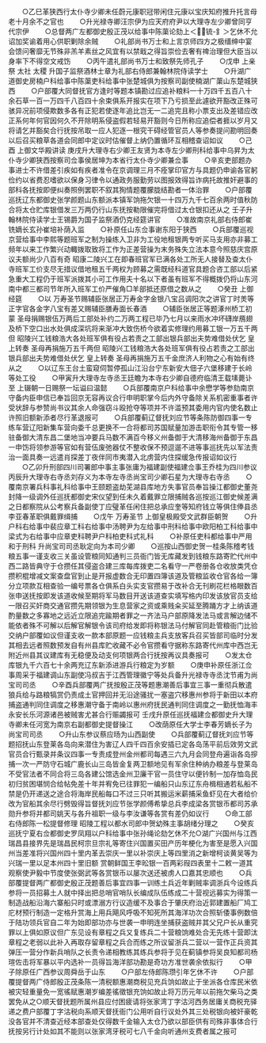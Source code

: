 <!-- { "loadSidebar": true } -->
　　○乙巳革狭西行太仆寺少卿未任蔚元康职冠带闲住元康以宝庆知府推升托言母老十月余不之官也
　　○升光禄寺卿汪宗伊为应天府府尹以大理寺左少卿曾同亨代宗伊
　　○总督两广左都御史殷正茂以给事中陈蕖论劾上＜锍-釒＞乞休不允诏加奖谕着用心供职剿除余贼
　　○礼部尚书万士和上言京师四方之极缙绅中宴会馈问奢靡无节殊非羔羊素丝之风宜有以禁戢之得旨崇俭去奢有禆治理但大臣当以身率下不得空文戒饬
　　○丙午遣礼部尚书万士和致祭先师孔子
　　○戊申  上亲祭  太社  太稷  升国子监祭酒林士章为礼部右侍郎兼翰林院侍读学士
　　○升湖广道御史房楠户科给事中陈蕖吏科给事中张楚城俱为按察司副使楠湖广蕖山东楚城狭西
　　○户部覆大同督抚官方逢时等题本镇勘过应追补粮料一十万四千五百八十余石草一百一万四千八百四十余束俱系开报实在项下乃亏损至此遽欲开豁改正殊可骇异况前项侵欺数多各有正犯若使逐年追比岂无一二追完且称小票支出及差错应改正系何年何官因何久不开除明系侵盗假若轻易开豁则今日所称应追偿者捱以岁月又将请乞并豁矣合行抚按吊取一应人犯逐一根究干碍经管官员人等参奏提问勘明回奏以后召买粮草各道会同郎中定议时估催督上纳仍置循环互相稽查诏如议
　　○己酉  上御文华殿讲读  庚戌升大理寺右少卿王友贤为本寺左少卿刑科给事中乌昇为太仆寺少卿狭西按察司佥事侯居坤为本省行太仆寺少卿兼佥事
　　○辛亥吏部题办事进士不许借差引疾如有疾者准令在京调理三月不痊掌印官方与具题仍申谕各官躬俭约以省费忍嗜欲以保身习律令以通政务服勤劳以图报效得旨诈病托故推奸避事的部科各抚按即便纠奏照例罢职不叙其狥情题覆朦胧结勘者一体治罪
　　○户部覆巡抚辽东都御史张学颜题山东额派本镇军饷拖欠银一十四万九千七百余两时值秋防合将太仓贮库银借发三万两仍行山东抚按勒限催完将借过太仓银扣还从之  壬子升翰林院侍读学士王锡爵为国子监祭酒仍克经筵讲官
　　○准故南京礼部右侍郎崔铣嫡长玄孙崔培补荫入监
　　○补原任山东佥事谢东阳于狭西
　　○兵部覆巡视京营给事中李熙等题班军之制为操练入卫非为工役地租银两专听买马支用亦非募工频年以来工作繁兴动輙拨取致将工作为正差营操为末务殊失立法本意今照慈庆宫原议夫额尚少八百有奇  昭康二陵兴工在即春班官军已满各处工所无人接替及查太仆寺班军工价支尽无措议借地租五千两权为顾募之需既经科道官具题合咨工部以后紧急重大工程仍于班军派拨其小可工作用夫十名以下者虽有班军不得概拨仍将山东河南中都三都司节年所入班军工价严催角□羊部抵还原借之数从之
　　○癸丑  上御经筵
　　○以  万寿圣节赐辅臣张居正万寿金字金银八宝吕调阳次之讲官丁时羙等正字官各金字八宝有差又赐辅臣膳寿面长春酒
　　○辅臣张居正等题涿州桥工初蒙  圣母捐赐银伍万两后工部处补约二万两工程已毕乃七月以来雨水冲坏礴岸鴈翅及桥下空口出水处俱成深坑将来渐冲大致伤桥今欲着实修理约用募工银一万五千两但  昭陵兴工钱粮浩大各处班军俱有役占若责之工部出银兵部出夫势难借处伏乞  皇上转奏  圣母再捐施万五千两但  昭陵兴工钱粮浩大各处班军俱有役占若责之工部出银兵部出夫势难借处伏乞  皇上转奏  圣母再捐施万五千金庶济人利物之心有始有终从之
　　○以辽东王台土蛮窥伺暂停孤山江沿台宁东新安大佃子六堡移建于长岭等处工役
　　○甲寅升大理寺左寺丞王廷瞻为本寺右少卿自德府临清王载塐薨讣至  上辍朝一日赐祭一坛谥曰温懿
　　○兵部覆南京户科给事中余懋学等参劾南京守备内臣申信已奉旨回京无容再议合行申明职掌今后内外守备除关系机密重事者许受状辞与参赞尚书议其余人命强窃斗殴抢夺等项并不许滥预其委用内官内使名数止许照旧额新添者尽行革退报可
　　○兵部覆蓟辽督抚刘应节等条陈防御四事一专练车营辽阳新集车营向委千总更换不一合将都司苏国赋量加游击职衔令其专管一移驻备御大清东昌二堡地当冲要兵马数不满百今移义州备御于大清移海州备御于东昌一申饬将领参游等官如有营伍废弛器仗不整收保不预逗遛不进等事巡抚先以军法责治一面具奏一远遣肖探差丁夜伴同市夷潜入北虏营内住探缓急传报诏如议行
　　○乙卯升刑部四川司署郎中事主事张庸为福建副使福建佥事王乔桂为四川参议  丙辰升大理寺右寺丞刘存义为本寺左寺丞尚宝司少卿石星为大理寺右寺丞
　　○覆南京署兵科事礼科给事中王颐题盗劫芜湖县库地方失事官员奉旨操江都御史董尧封降一级调外任巡抚都御史宋仪望到任未久着戴罪立限捕贼各巡按巡江御史候差满之日都察院从公考察兵备副使丁应璧革任闲住把总承应奎等知府钱立等俱住俸县丞李亚春革职俱戴罪缉捕
　　○戊午  万寿圣节  上御皇极殿受文武群臣朝贺
　　○升户科右给事中裴应章工科右给事中汤聘尹为左给事中刑科给事中欧阳柏工科给事中梁式为右给事中应章吏科聘尹户科柏吏科式礼科
　　○补原任吏科都给事中严用和于刑科  升尚宝司司丞耿定向为本司少卿
　　○巡按山西御史贺一桂条陈稽考钱粮五事一谨支收三关虽设管粮同知通判三员衙门皆无库藏发到钱粮东路寄贮代州中西二路皆典守于仓攒任其侵盗合建三库每库拨吏二名看守一严卷册各仓收放类凭仓攒积棍增减文案查盘官到止是开报虚数合无印置四簿该道及管粮监收仓官各给一簿分立项款互相查验一编号票各仓俱系白头实支官攒易于改补合无刊刷花栏格眼数百张申送抚按即发该道收候至期将军马数目开送该道查实填写格内印发该放官员支给一限召买奸商交通官攒先期领银为生息营家之资或乘贱籴买延至腾踊方才上纳该道酌量数之多寡地之远近立限追完踰期者罪之一齐法马户部原降发法马或言解边储不能依者殊不可解以后解官解银令该司府给发即将称银法马付解官同赴管粮衙门比验交纳户部覆如议但谨支收一款本部原题一应钱粮主兵支放客兵召买皆部司临时分发其相去远者照数预发自有州县库贮收藏不必令官攒看守据称东路寄代州库中西岂无附近州县其议建库有无稳便及动支何项银两合行抚按再议具奏报可
　　○发太仓库银九千六百七十余两充辽东新添进游兵行粮定为岁额
　　○庚申补原任浙江佥事周采于福建调山东副使冯叔吉于江西管理徽宁等处兵备升光禄寺寺丞沈节甫为尚宝司司丞
　　○辛酉兵部覆两广抚按殷正茂等题惠潮善后事宜三事一重彻兵散遣狼兵给与路粮犒赏仍责成土官押回并无沿途骚扰一塞盗穴移惠州参将于新田以本府捕盗通判同住调度之移惠潮守备于南岭以惠州府抚民通判同住调度之一勤抚恤海丰永安长乐河源诸邑被贼害尤甚合行赈蠲报可  壬戌升原任巡抚福建佥都御史升大理寺卿未任河宽为南京右副都御史提督操江
　　○改荫原任大学士李春芳嫡长子为尚宝司司丞
　　○升山东参议蔡应旸为山西副使
　　○兵部覆蓟辽督抚刘应节等题招抚山东登莱各岛向来潜住为害辽人四千四百余安插已定各岛荡平前后效劳文武官员合行甄录并条议四事一专责成登州金州都司每遇三六九月会同登舟遍诣各岛摉捕一次一严防守石城广鹿长山三岛皆金复两卫额地见有军余住种纳办粮差与登莱岛不受官法者不同合将三岛各建公馆选金州卫廉干官一员住守以便钤制一加存恤岛民初归贫困堪悯合给帖免差十年并宥免已往罪犯一编船只山东辽东舟楫相通若私船不禁是仍开递送之途合将海岸民船每口不过三只听其搬运米薪捕采鱼虾见在大者给价改为官船其余尽行劈毁得旨督抚刘应节张学颜傅希挚总兵李成梁各赏银币都司苏承勋升参将并都司姚天与各升祖职一级与李汝谦等各赏有差仍如议行
　　○命工部右侍郎陈一松提督修理  昭陵工程以都水司郎中贺幼殊主事胡绪分理之
　　○癸亥巡抚宁夏右佥都御史罗凤翔以户科给事中张孙绳论劾乞休不允○湖广兴国州与江西瑞昌县接界先是瑞昌民柯宗旦宗礼等寄住兴国置买田产历年梗化为害至是愿入兴国州当差准将兴国州四十里内革去崇庆一里以补崇庆上等四里消之新增柯谈黄吴等为兴瑞一里以足本州四十里旧额  赏朝鲜国王李昖银一百两彩叚四表里十二敕一道其观察使尹毅中节度使张弼武等各赏银币以屡次送还被虏人口嘉其忠顺也
　　○兵部覆提督两广都御史殷正茂题善后事宜四事一训练土兵近年剿贼率调浙兵今设练兵参将一员招募土人就中择出把总哨官哨队长编成队伍练成二十营视远募实为得策一制造战船沿海六寨船只时或漂溺方行议造缓不及事合于肇庆府治近郭建置船厂鸠工庀材预行制造一定格升赏海上用兵飓风呼吸不知死所其海洋功次合照斩倭事例数倍于陆功领兵官自二年为始即部功亦与世袭一申明连坐捕获盗贼并其父兄户长从重究罪以上俱如原议但广东见设有章程之兵又复练兵二十营粮饷难处合无先练十营即汰章程之老弱以此补入再取存留章程之兵合而练之所议留浙兵二营以一营作正兵资其弹压一营分作新兵哨队之长责令递相教练其练兵参将于见在蓟镇参将吴良知都司杨瑄佐击将军暴以平内选补一员得旨海洋部功勘是奇功方准世袭余依拟行
　　○甲子除原任广西参议周舜岳于山东
　　○户部左侍郎陈瓒引年乞休不许
　　○户部覆提督两广侍郎殷正茂条陈一清税额惠潮商税见充兵饷如故止于坐派各仓库民米依被灾轻重量免一宽徭赋惠潮岁编差徭徵银充饷如故止将万历元年以前拖欠柴马之类罢免从之○顺天督抚题所属州县应付困疲请将张家湾丁字沽河西务居庸关商税充驿递之费户部覆丁字沽税向系顺天督抚衙门公用听自行议处外其三处税银向被奸豪乾没各官并不清查近经本部查处仅得数千金输入太仓乃欲以部臣供有司殊非事体合行抚按另行计处如其不能则以张家湾牙税可七八千金向听通州支费者属之报可
